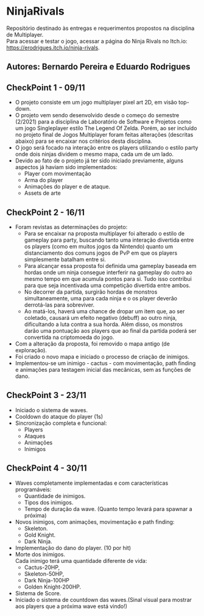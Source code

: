 # NinjaRivals
Repositório destinado às entregas e requerimentos propostos na disciplina de Multiplayer.<br/>
Para acessar e testar o jogo, acessar a página do Ninja Rivals no Itch.io: https://erodrigues.itch.io/ninja-rivals.

## Autores: Bernardo Pereira e Eduardo Rodrigues

## CheckPoint 1 - 09/11
* O projeto consiste em um jogo multiplayer pixel art 2D, em visão top-down. 
* O projeto vem sendo desenvolvido desde o começo do semestre (2/2021) para a disciplina de Laboratório de Software e Projetos como um jogo Singleplayer estilo The Legend Of Zelda. Porém, ao ser incluído no projeto final de Jogos Multiplayer foram feitas alterações (descritas abaixo) para se encaixar nos critérios desta disciplina.
* O jogo será focado na interação entre os players utilizando o estilo party onde dois ninjas dividem o mesmo mapa, cada um de um lado.  
* Devido ao fato de o projeto já ter sido iniciado previamente, alguns aspectos já haviam sido implementados:
	- Player com movimentação
	- Arma do player
	- Animações do player e de ataque.
	- Assets de arte
	

## CheckPoint 2 - 16/11

* Foram revistas as determinações do projeto:
	* Para se encaixar na proposta multiplayer foi alterado o estilo de gameplay para party, buscando tanto uma interação divertida entre os players (como em muitos jogos da Nintendo) quanto um distanciamento dos comuns jogos de PvP em que os players simplesmente batalham entre si.
	* Para alcançar essa proposta foi definida uma gameplay baseada em hordas onde um ninja consegue interferir na gameplay do outro ao mesmo tempo em que acumula pontos para si. Tudo isso contribui para que seja incentivada uma competição divertida entre ambos.
	* No decorrer da partida, surgirão hordas de monstros simultaneamente, uma para cada ninja e o os player deverão derrotá-las para sobreviver.
	* Ao matá-los, haverá uma chance de dropar um item que, ao ser coletado, causará um efeito negativo (debuff) ao outro ninja, dificultando a luta contra a sua horda. Além disso, os monstros darão uma pontuação aos players que ao final da partida poderá ser convertida na criptomoeda do jogo.
* Com a alteração da proposta, foi removido o mapa antigo (de exploração).
* Foi criado o novo mapa e iniciado o processo de criação de inimigos. 
* Implementou-se um inimigo - cactus - com movimentação, path finding e animações para testagem inicial das mecânicas, sem as funções de dano.


## CheckPoint 3 - 23/11

* Iniciado o sistema de waves.
* Cooldown do ataque do player (1s)
* Sincronização completa e funcional:
	* Players
	* Ataques
	* Animações
	* Inimigos



## CheckPoint 4 - 30/11
* Waves completamente implementadas e com características programáveis:
	* Quantidade de inimigos.
	* Tipos dos inimigos.
	* Tempo de duração da wave. (Quanto tempo levará para spawnar a próxima)
* Novos inimigos, com animações, movimentação e path finding:
	* Skeleton.
	* Gold Knight.
	* Dark Ninja.
* Implementação do dano do player. (10 por hit)
* Morte dos inimigos.<br/> 
Cada inimigo terá uma quantidade diferente de vida: 
	* Cactus-20HP,
	* Skeleton-50HP,
	* Dark Ninja-100HP 
	* Golden Knight-200HP.
* Sistema de Score.
* Iniciado o sistema de countdown das waves.(Sinal visual para mostrar aos players que a próxima wave está vindo!)
